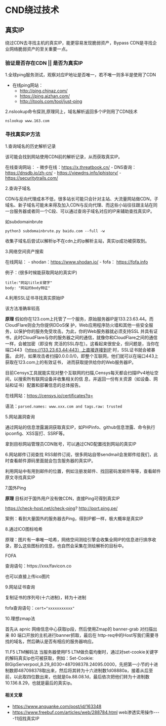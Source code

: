 # CND绕过技术



## 真实IP

绕过CDN去寻找主机的真实IP，能更容易发现脆弱资产，Bypass CDN是寻找企业网络脆弱资产的至关重要一点。

### 验证是否存在CDN || 是否为真实IP

1.全球ping服务测试，观察对应IP地址是否唯一，若不唯一则多半是使用了CDN

* 在线ping网站：
  * http://ping.chinaz.com/
  * https://ping.aizhan.com/
  * http://itools.com/tool/just-ping

2.nslookup命令探测,原理同上，域名解析返回多个IP则用了CDN技术

```
nslookup www.163.com
```

### 寻找真实IP方法

1.查询域名的历史解析记录

该可能会找到网站使用CDN前的解析记录，从而获取真实IP。

在线查询网站： - 微步在线：https://x.threatbook.cn/ - DNS查询：https://dnsdb.io/zh-cn/ - https://viewdns.info/iphistory/ - https://securitytrails.com/

2.查询子域名

CDN与反向代理成本不低，很多站长可能只会针对主站、大流量网站做CDN，子域名、新子域名可能未来得及加入CDN与反向代理、而这些小站往往跟主站在同一台服务器或者同一个C段、可以通过查询子域名对应的IP来辅助查找真实IP。

如subdomainbrute

```
python3 subdomainbrute.py baidu.com --full -w
```

收集子域名后尝试以解析ip不在cdn上的ip解析主站，真实ip成功被获取到。

3.网络空间资产搜索

在线网站： - shodan：https://www.shodan.io/ - fofa： https://fofa.info

例子：(很多时候能获取网站的真实IP)

```
title:"网站title关键字"
body: "网站的body特征"
```

4.利用SSL证书寻找真实原始IP

该方法准确率较高

**原理** 假如你在123.com上托管了一个服务，原始服务器IP是133.23.63.44。而CloudFlare则会为你提供DDoS保 护，Web应用程序防火墙和其他一些安全服务，以保护你的服务免受攻击。为此，你的Web服务器就必须支持SSL 并具有证书，此时CloudFlare与你的服务器之间的通信，就像你和CloudFlare之间的通信一样，会被加密（即没有 灵活的SSL存在）。这看起来很安全，但问题是，当你在端口443（https://133.23.63.44:443）上直接连接到IP 时，SSL证书就会被暴露。 此时，如果攻击者扫描0.0.0.0/0，即整个互联网，他们就可以在端口443上获取在123.com上的有效证书， 进而获取提供给你的Web服务器IP。

目前Censys工具就能实现对整个互联网的扫描,Censys每天都会扫描IPv4地址空间，以搜索所有联网设备并收集相关的信 息，并返回一份有关资源（如设备、网站和证书）配置和部署信息的总体报告。

在线网站：https://censys.io/certificates?q=

语法：`parsed.names: www.xxx.com and tags.raw: trusted`

5.网站漏洞查询

通过网站的信息泄露漏洞获取真实IP，如PHPinfo、github信息泄露、命令执行ipconfig、XSS盲打、SSRF等。

拿到目标网站管理员CDN账号，可以通过CND配置找到网站的真实IP

6.网站邮件订阅查找 RSS邮件订阅，很多网站自带sendmail会发邮件给我们，此时查看邮件源码里面就会包含服务器的真实IP。

利用网站中有用到邮件的位置，例如注册发邮件、找回密码发邮件等等，查看邮件原文寻找真实IP

7.国外Ping

**原理** 目标对于国外用户没有做CDN，直接Ping可得到真实IP

https://check-host.net/check-ping? http://port.ping.pe/

案例：看到大量国外的服务器去Ping，得到IP都一样，极大概率是真实IP

8.通过ICO图标哈希

原理：图片有一串唯一哈希，网络空间测绘引擎会收集全网IP的信息进行排序收录，那么这些图标的信息，也自然会采集在测绘解析的目标中。

FOFA

查询语句：https://xxx/favicon.co

也可以直接上传ico图片

9.网站证书查询

复制证书的序列号(十六进制)，转为十进制

fofa查询语句：`cert="xxxxxxxxxxx"`

10.理想zmap法

首先从 apnic 网络信息中心获取ip段，然后使用Zmap的 banner-grab 对扫描出来 80 端口开放的主机进行banner抓取，最后在 http-req中的Host写我们需要寻找的域名，然后确认是否有相应的服务器响应。

11.F5 LTM解码法 当服务器使用F5 LTM做负载均衡时，通过对set-cookie关键字的解码真实ip也可被获取，例如：Set-Cookie: BIGipServerpool\_8.29\_8030=487098378.24095.0000，先把第一小节的十进制数即487098378取出来，然后将其转为十六进制数1d08880a，接着从后至前，以此取四位数出来，也就是0a.88.08.1d，最后依次把他们转为十进制数10.136.8.29，也就是最后的真实ip。

#### 相关文章

* https://www.anquanke.com/post/id/163348
* https://www.freebuf.com/articles/web/288784.html web渗透实用操作----11招找真实IP
